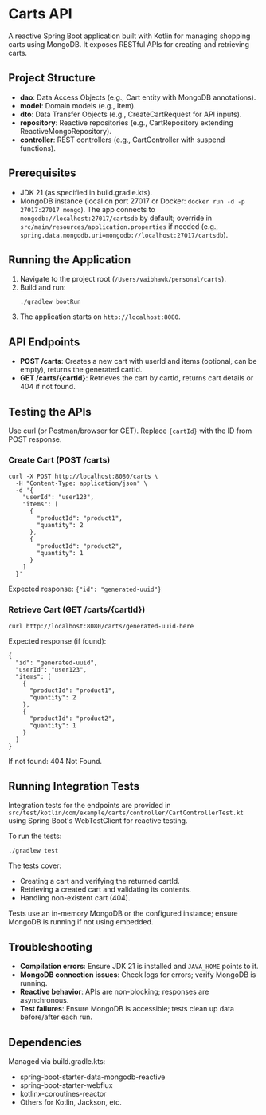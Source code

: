 # Carts API

A reactive Spring Boot application built with Kotlin for managing shopping carts using MongoDB. It exposes RESTful APIs for creating and retrieving carts.

## Project Structure

- **dao**: Data Access Objects (e.g., Cart entity with MongoDB annotations).
- **model**: Domain models (e.g., Item).
- **dto**: Data Transfer Objects (e.g., CreateCartRequest for API inputs).
- **repository**: Reactive repositories (e.g., CartRepository extending ReactiveMongoRepository).
- **controller**: REST controllers (e.g., CartController with suspend functions).

## Prerequisites

- JDK 21 (as specified in build.gradle.kts).
- MongoDB instance (local on port 27017 or Docker: `docker run -d -p 27017:27017 mongo`). The app connects to `mongodb://localhost:27017/cartsdb` by default; override in `src/main/resources/application.properties` if needed (e.g., `spring.data.mongodb.uri=mongodb://localhost:27017/cartsdb`).

## Running the Application

1. Navigate to the project root (`/Users/vaibhawk/personal/carts`).
2. Build and run:
   ```
   ./gradlew bootRun
   ```
3. The application starts on `http://localhost:8080`.

## API Endpoints

- **POST /carts**: Creates a new cart with userId and items (optional, can be empty), returns the generated cartId.
- **GET /carts/{cartId}**: Retrieves the cart by cartId, returns cart details or 404 if not found.

## Testing the APIs

Use curl (or Postman/browser for GET). Replace `{cartId}` with the ID from POST response.

### Create Cart (POST /carts)
```
curl -X POST http://localhost:8080/carts \
  -H "Content-Type: application/json" \
  -d '{
    "userId": "user123",
    "items": [
      {
        "productId": "product1",
        "quantity": 2
      },
      {
        "productId": "product2",
        "quantity": 1
      }
    ]
  }'
```
Expected response: `{"id": "generated-uuid"}`

### Retrieve Cart (GET /carts/{cartId})
```
curl http://localhost:8080/carts/generated-uuid-here
```
Expected response (if found):
```
{
  "id": "generated-uuid",
  "userId": "user123",
  "items": [
    {
      "productId": "product1",
      "quantity": 2
    },
    {
      "productId": "product2",
      "quantity": 1
    }
  ]
}
```
If not found: 404 Not Found.

## Running Integration Tests

Integration tests for the endpoints are provided in `src/test/kotlin/com/example/carts/controller/CartControllerTest.kt` using Spring Boot's WebTestClient for reactive testing.

To run the tests:
```
./gradlew test
```

The tests cover:
- Creating a cart and verifying the returned cartId.
- Retrieving a created cart and validating its contents.
- Handling non-existent cart (404).

Tests use an in-memory MongoDB or the configured instance; ensure MongoDB is running if not using embedded.

## Troubleshooting

- **Compilation errors**: Ensure JDK 21 is installed and `JAVA_HOME` points to it.
- **MongoDB connection issues**: Check logs for errors; verify MongoDB is running.
- **Reactive behavior**: APIs are non-blocking; responses are asynchronous.
- **Test failures**: Ensure MongoDB is accessible; tests clean up data before/after each run.

## Dependencies

Managed via build.gradle.kts:
- spring-boot-starter-data-mongodb-reactive
- spring-boot-starter-webflux
- kotlinx-coroutines-reactor
- Others for Kotlin, Jackson, etc.